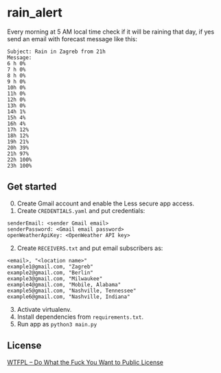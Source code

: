 # rain_alert
Every morning at 5 AM local time check if it will be raining that day, if yes 
send an email with forecast message like this:
```
Subject: Rain in Zagreb from 21h
Message:
6 h 0%
7 h 0%
8 h 0%
9 h 0%
10h 0%
11h 0%
12h 0%
13h 0%
14h 1%
15h 4%
16h 4%
17h 12%
18h 12%
19h 21%
20h 39%
21h 97%
22h 100%
23h 100%
```

## Get started
0. Create Gmail account and enable the Less secure app access. 
1. Create `CREDENTIALS.yaml` and put credentials:
```
senderEmail: <sender Gmail email>
senderPassword: <Gmail email password>
openWeatherApiKey: <OpenWeather API key>
```
2. Create `RECEIVERS.txt` and put email subscribers as:
```
<email>, "<location name>"
example1@gmail.com, "Zagreb"
example2@gmail.com, "Berlin"
example3@gmail.com, "Milwaukee"
example4@gmail.com, "Mobile, Alabama"
example5@gmail.com, "Nashville, Tennessee"
example6@gmail.com, "Nashville, Indiana"
```
3. Activate virtualenv.
4. Install dependencies from `requirements.txt`.
5. Run app as `python3 main.py`

## License
[WTFPL – Do What the Fuck You Want to Public License](LICENSE.md)

